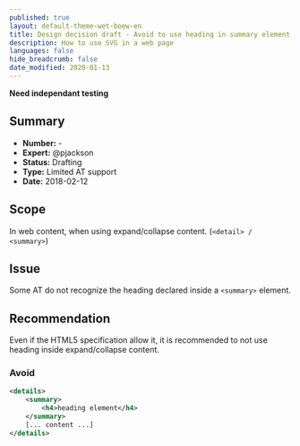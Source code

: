 ```yaml
---
published: true
layout: default-theme-wet-boew-en
title: Design decision draft - Avoid to use heading in summary element
description: How to use SVG in a web page
languages: false
hide_breadcrumb: false
date_modified: 2020-01-13
---
```


**Need independant testing**

## Summary

* **Number:** -
* **Expert:** @pjackson
* **Status:** Drafting
* **Type:** Limited AT support
* **Date:** 2018-02-12

## Scope

In web content, when using expand/collapse content. (```<detail> / <summary>```)

## Issue

Some AT do not recognize the heading declared inside a ```<summary>``` element.


## Recommendation

Even if the HTML5 specification allow it, it is recommended to not use heading inside expand/collapse content.



### Avoid

```xml
<details>
	<summary>
		<h4>heading element</h4>
	</summary>
	[... content ...]
</details>
```
